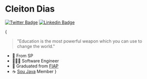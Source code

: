 

# Cleiton Dias
[![Twitter Badge](https://img.shields.io/badge/-@cleiton_dsd-informational?style=flat-square&labelColor=informational&logo=twitter&logoColor=white&link=https://twitter.com/Cleiton_Dsd)](https://twitter.com/Cleiton_Dsd) 
[![Linkedin Badge](https://img.shields.io/badge/-Cleiton%20Dias-informational?style=flat-square&logo=Linkedin&logoColor=white&link=https://www.linkedin.com/in/diego-schell-fernandes/)](https://www.linkedin.com/in/cleitondsd/) 

{

> "Education is the most powerful weapon which you can use to change the world."


- 📍  From SP
- 👨🏽‍💻 Software Engineer
- 🏫 Graduated from [FIAP](https://www.fiap.com.br/)
- ☕ [Sou Java](https://www.meetup.com/pt-BR/SouJava) Member
}
